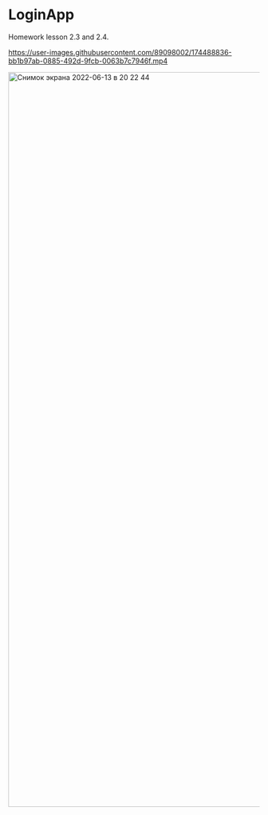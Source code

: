 # LoginApp
Homework lesson 2.3 and 2.4.


https://user-images.githubusercontent.com/89098002/174488836-bb1b97ab-0885-492d-9fcb-0063b7c7946f.mp4


<img width="1470" alt="Снимок экрана 2022-06-13 в 20 22 44" src="https://user-images.githubusercontent.com/89098002/173626475-96b8b3a2-69ca-440d-b924-012237090cf3.png">



